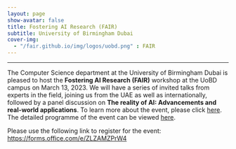```yaml
---
layout: page
show-avatar: false
title: Fostering AI Research (FAIR)
subtitle: University of Birmingham Dubai
cover-img: 
  - "/fair.github.io/img/logos/uobd.png" : FAIR 
---
```


---

The Computer Science department at the University of Birmingham Dubai is pleased to host the **Fostering AI Research (FAIR)** workshop at the UoBD campus on March 13, 2023. We will have a series of invited talks from experts in the field, joining us from the UAE as well as internationally, followed by a panel discussion on **The reality of AI: Advancements and real-world applications**. To learn more about the event, please click [here](/fair.github.io/about).  The detailed programme of the event can be viewed [here](/fair.github.io/programme). 

Please use the following link to register for the event:
https://forms.office.com/e/ZLZAMZPrW4

